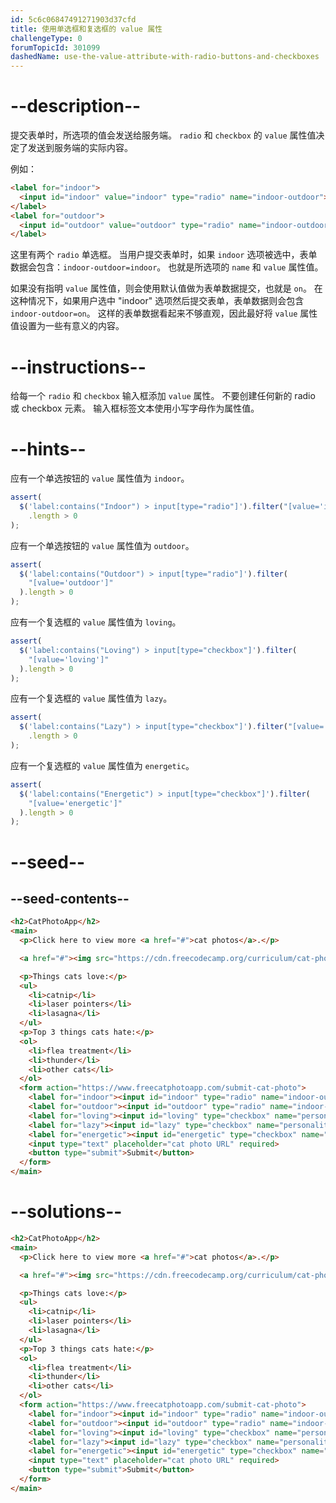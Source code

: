 ```yaml
---
id: 5c6c06847491271903d37cfd
title: 使用单选框和复选框的 value 属性
challengeType: 0
forumTopicId: 301099
dashedName: use-the-value-attribute-with-radio-buttons-and-checkboxes
---
```


# --description--

提交表单时，所选项的值会发送给服务端。 `radio` 和 `checkbox` 的 `value` 属性值决定了发送到服务端的实际内容。

例如：

```html
<label for="indoor">
  <input id="indoor" value="indoor" type="radio" name="indoor-outdoor">Indoor
</label>
<label for="outdoor">
  <input id="outdoor" value="outdoor" type="radio" name="indoor-outdoor">Outdoor
</label>
```

这里有两个 `radio` 单选框。 当用户提交表单时，如果 `indoor` 选项被选中，表单数据会包含：`indoor-outdoor=indoor`。 也就是所选项的 `name` 和 `value` 属性值。

如果没有指明 `value` 属性值，则会使用默认值做为表单数据提交，也就是 `on`。 在这种情况下，如果用户选中 "indoor" 选项然后提交表单，表单数据则会包含 `indoor-outdoor=on`。 这样的表单数据看起来不够直观，因此最好将 `value` 属性值设置为一些有意义的内容。

# --instructions--

给每一个 `radio` 和 `checkbox` 输入框添加 `value` 属性。 不要创建任何新的 radio 或 checkbox 元素。 输入框标签文本使用小写字母作为属性值。

# --hints--

应有一个单选按钮的 `value` 属性值为 `indoor`。

```js
assert(
  $('label:contains("Indoor") > input[type="radio"]').filter("[value='indoor']")
    .length > 0
);
```

应有一个单选按钮的 `value` 属性值为 `outdoor`。

```js
assert(
  $('label:contains("Outdoor") > input[type="radio"]').filter(
    "[value='outdoor']"
  ).length > 0
);
```

应有一个复选框的 `value` 属性值为 `loving`。

```js
assert(
  $('label:contains("Loving") > input[type="checkbox"]').filter(
    "[value='loving']"
  ).length > 0
);
```

应有一个复选框的 `value` 属性值为 `lazy`。

```js
assert(
  $('label:contains("Lazy") > input[type="checkbox"]').filter("[value='lazy']")
    .length > 0
);
```

应有一个复选框的 `value` 属性值为 `energetic`。

```js
assert(
  $('label:contains("Energetic") > input[type="checkbox"]').filter(
    "[value='energetic']"
  ).length > 0
);
```

# --seed--

## --seed-contents--

```html
<h2>CatPhotoApp</h2>
<main>
  <p>Click here to view more <a href="#">cat photos</a>.</p>

  <a href="#"><img src="https://cdn.freecodecamp.org/curriculum/cat-photo-app/relaxing-cat.jpg" alt="A cute orange cat lying on its back."></a>

  <p>Things cats love:</p>
  <ul>
    <li>catnip</li>
    <li>laser pointers</li>
    <li>lasagna</li>
  </ul>
  <p>Top 3 things cats hate:</p>
  <ol>
    <li>flea treatment</li>
    <li>thunder</li>
    <li>other cats</li>
  </ol>
  <form action="https://www.freecatphotoapp.com/submit-cat-photo">
    <label for="indoor"><input id="indoor" type="radio" name="indoor-outdoor"> Indoor</label>
    <label for="outdoor"><input id="outdoor" type="radio" name="indoor-outdoor"> Outdoor</label><br>
    <label for="loving"><input id="loving" type="checkbox" name="personality"> Loving</label>
    <label for="lazy"><input id="lazy" type="checkbox" name="personality"> Lazy</label>
    <label for="energetic"><input id="energetic" type="checkbox" name="personality"> Energetic</label><br>
    <input type="text" placeholder="cat photo URL" required>
    <button type="submit">Submit</button>
  </form>
</main>
```

# --solutions--

```html
<h2>CatPhotoApp</h2>
<main>
  <p>Click here to view more <a href="#">cat photos</a>.</p>

  <a href="#"><img src="https://cdn.freecodecamp.org/curriculum/cat-photo-app/relaxing-cat.jpg" alt="A cute orange cat lying on its back."></a>

  <p>Things cats love:</p>
  <ul>
    <li>catnip</li>
    <li>laser pointers</li>
    <li>lasagna</li>
  </ul>
  <p>Top 3 things cats hate:</p>
  <ol>
    <li>flea treatment</li>
    <li>thunder</li>
    <li>other cats</li>
  </ol>
  <form action="https://www.freecatphotoapp.com/submit-cat-photo">
    <label for="indoor"><input id="indoor" type="radio" name="indoor-outdoor" value="indoor"> Indoor</label>
    <label for="outdoor"><input id="outdoor" type="radio" name="indoor-outdoor" value="outdoor"> Outdoor</label><br>
    <label for="loving"><input id="loving" type="checkbox" name="personality" value="loving"> Loving</label>
    <label for="lazy"><input id="lazy" type="checkbox" name="personality" value="lazy"> Lazy</label>
    <label for="energetic"><input id="energetic" type="checkbox" name="personality" value="energetic"> Energetic</label><br>
    <input type="text" placeholder="cat photo URL" required>
    <button type="submit">Submit</button>
  </form>
</main>
```

